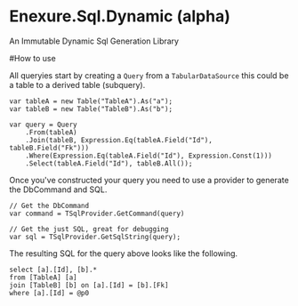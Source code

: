 Enexure.Sql.Dynamic (alpha)
===

An Immutable Dynamic Sql Generation Library

#How to use 

All queryies start by creating a `Query` from a `TabularDataSource` this could be a table to a derived table (subquery).

	var tableA = new Table("TableA").As("a");
	var tableB = new Table("TableB").As("b");

	var query = Query
		.From(tableA)
		.Join(tableB, Expression.Eq(tableA.Field("Id"), tableB.Field("Fk")))
		.Where(Expression.Eq(tableA.Field("Id"), Expression.Const(1)))
		.Select(tableA.Field("Id"), tableB.All());

Once you've constructed your query you need to use a provider to generate the DbCommand and SQL. 

	// Get the DbCommand
	var command = TSqlProvider.GetCommand(query)

	// Get the just SQL, great for debugging 
	var sql = TSqlProvider.GetSqlString(query);

The resulting SQL for the query above looks like the following.

	select [a].[Id], [b].*
	from [TableA] [a]
	join [TableB] [b] on [a].[Id] = [b].[Fk]
	where [a].[Id] = @p0